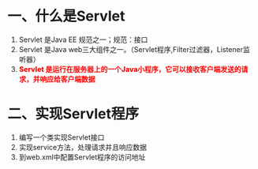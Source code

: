 # 一、什么是Servlet
1. Servlet 是Java EE 规范之一；规范：接口
2. Servlet 是Java web三大组件之一。（Servlet程序,Filter过滤器，Listener监听器）
3. <span style="color:red;font-weight:800;">Servlet 是运行在服务器上的一个Java小程序，它可以接收客户端发送的请求，并响应给客户端数据</span>
# 二、实现Servlet程序
1. 编写一个类实现Servlet接口
2. 实现service方法，处理请求并且响应数据
3. 到web.xml中配置Servlet程序的访问地址
